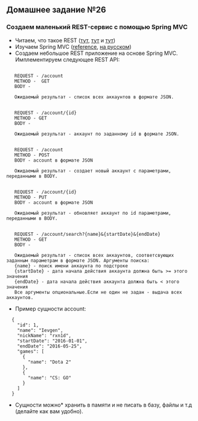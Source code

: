 ## Домашнее задание №26

### Создаем маленький REST-сервис с помощью Spring MVC
 * Читаем, что такое REST ([тут](https://habrahabr.ru/post/38730/), [тут](http://www.restapitutorial.ru/lessons/whatisrest.html) и [тут](https://ru.wikipedia.org/wiki/REST))
 * Изучаем Spring MVC ([reference](http://docs.spring.io/autorepo/docs/spring/4.0.x/spring-framework-reference/html/mvc.html), [на русском](http://www.spring-source.ru/articles.php))
 * Создаем небольшое REST приложение на основе Spring MVC. Имплементируем следующее REST API:
 ```

    REQUEST - /account
    METHOD -  GET
    BODY -

    Ожидаемый результат - список всех аккаунтов в формате JSON.
 ```
 ```

    REQUEST - /account/{id}
    METHOD - GET
    BODY -

    Ожидаемый результат - аккаунт по заданному id в формате JSON.
 ```
 ```

    REQUEST - /account
    METHOD - POST
    BODY - account в формате JSON

    Ожидаемый результат - создает новый аккаунт с параметрами, переданными в BODY.
 ```
 ```

    REQUEST - /account/{id}
    METHOD - PUT
    BODY - account в формате JSON

    Ожидаемый результат - обновляет аккаунт по id параметрами, переданными в BODY.
 ```
 ```

    REQUEST - /account/search?{name}&{startDate}&{endDate}
    METHOD - GET
    BODY -

    Ожидаемый результат - список всех аккаунтов, соответсвующих заданным параметрам в формате JSON. Аргументы поиска:
    {name} - поиск имени аккаунта по подстроке
    {startDate} - дата начала действия аккаунта должна быть >= этого значения
    {endDate} - дата начала действия аккаунта должна быть < этого значения
    Все аргументы опциональные.Если не один не задан - выдача всех аккаунтов.
 ```
 * Пример сущности account:

 ```
   {
     "id": 1,
     "name": "Ievgen",
     "nickName": "rxn1d",
     "startDate": "2016-01-01",
     "endDate": "2016-05-25",
     "games": [
       {
         "name": "Dota 2"
       },
       {
         "name": "CS: GO"
       }
     ]
   }
 ```
 * Сущности можно* хранить в памяти и не писать в базу, файлы и т.д (делайте как вам удобно).